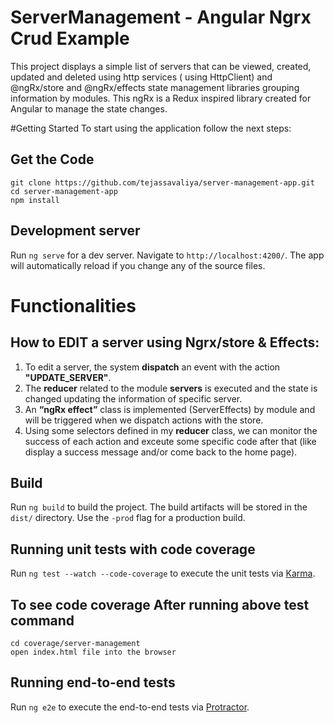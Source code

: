 # ServerManagement - Angular Ngrx Crud Example

This project displays a simple list of servers that can be viewed, created, updated and deleted using http services ( using HttpClient) and @ngRx/store and @ngRx/effects state management libraries grouping information by modules. This ngRx is a Redux inspired library created for Angular to manage the state changes.

#Getting Started
To start using the application follow the next steps:

## Get the Code
```
git clone https://github.com/tejassavaliya/server-management-app.git
cd server-management-app
npm install
```

## Development server

Run `ng serve` for a dev server. Navigate to `http://localhost:4200/`. The app will automatically reload if you change any of the source files.

# Functionalities

## How to EDIT a server using Ngrx/store & Effects:
1. To edit a server, the system **dispatch** an event with the action **"UPDATE_SERVER"**.
2. The **reducer** related to the module **servers** is executed and the state is changed updating the information of specific server.
3. An **“ngRx effect”** class is implemented (ServerEffects) by module and will be triggered when we dispatch actions with the store.
4. Using some selectors defined in my **reducer** class, we can monitor the success of each action and exceute some specific code after that (like display a success message and/or come back to the home page).


## Build

Run `ng build` to build the project. The build artifacts will be stored in the `dist/` directory. Use the `-prod` flag for a production build.

## Running unit tests with code coverage

Run `ng test --watch --code-coverage` to execute the unit tests via [Karma](https://karma-runner.github.io).

## To see code coverage After running above test command 
```
cd coverage/server-management
open index.html file into the browser
```

## Running end-to-end tests

Run `ng e2e` to execute the end-to-end tests via [Protractor](http://www.protractortest.org/).
